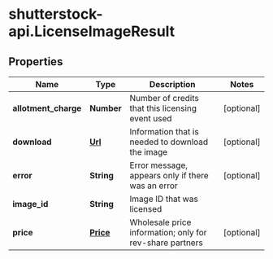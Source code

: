# shutterstock-api.LicenseImageResult

## Properties
Name | Type | Description | Notes
------------ | ------------- | ------------- | -------------
**allotment_charge** | **Number** | Number of credits that this licensing event used | [optional] 
**download** | [**Url**](Url.md) | Information that is needed to download the image | [optional] 
**error** | **String** | Error message, appears only if there was an error | [optional] 
**image_id** | **String** | Image ID that was licensed | 
**price** | [**Price**](Price.md) | Wholesale price information; only for rev-share partners | [optional] 


